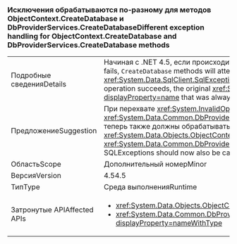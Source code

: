 ### <a name="different-exception-handling-for-objectcontextcreatedatabase-and-dbproviderservicescreatedatabase-methods"></a><span data-ttu-id="ef2f7-101">Исключения обрабатываются по-разному для методов ObjectContext.CreateDatabase и DbProviderServices.CreateDatabase</span><span class="sxs-lookup"><span data-stu-id="ef2f7-101">Different exception handling for ObjectContext.CreateDatabase and DbProviderServices.CreateDatabase methods</span></span>

|   |   |
|---|---|
|<span data-ttu-id="ef2f7-102">Подробные сведения</span><span class="sxs-lookup"><span data-stu-id="ef2f7-102">Details</span></span>|<span data-ttu-id="ef2f7-103">Начиная с .NET 4.5, если происходит сбой создания базы данных, методы <code>CreateDatabase</code> будут пытаться удалить пустую базу данных.</span><span class="sxs-lookup"><span data-stu-id="ef2f7-103">Beginning in .NET 4.5, if database creation fails, <code>CreateDatabase</code> methods will attempt to drop the empty database.</span></span> <span data-ttu-id="ef2f7-104">Если эта операция выполняется успешно, будет распространяться исходное исключение <xref:System.Data.SqlClient.SqlException?displayProperty=name> (вместо <xref:System.InvalidOperationException?displayProperty=name>, которое всегда создавалось в .NET 4.0).</span><span class="sxs-lookup"><span data-stu-id="ef2f7-104">If that operation succeeds, the original <xref:System.Data.SqlClient.SqlException?displayProperty=name> will be propagated (instead of the <xref:System.InvalidOperationException?displayProperty=name> that was always thrown in .NET 4.0)</span></span>|
|<span data-ttu-id="ef2f7-105">Предложение</span><span class="sxs-lookup"><span data-stu-id="ef2f7-105">Suggestion</span></span>|<span data-ttu-id="ef2f7-106">При перехвате <xref:System.InvalidOperationException?displayProperty=name> во время выполнения <xref:System.Data.Objects.ObjectContext.CreateDatabase> или <xref:System.Data.Common.DbProviderServices.CreateDatabase(System.Data.Common.DbConnection,System.Nullable{System.Int32},System.Data.Metadata.Edm.StoreItemCollection)> теперь также должны обрабатываться исключения SQLException.</span><span class="sxs-lookup"><span data-stu-id="ef2f7-106">When catching an <xref:System.InvalidOperationException?displayProperty=name> while executing <xref:System.Data.Objects.ObjectContext.CreateDatabase> or <xref:System.Data.Common.DbProviderServices.CreateDatabase(System.Data.Common.DbConnection,System.Nullable{System.Int32},System.Data.Metadata.Edm.StoreItemCollection)>, SQLExceptions should now also be caught.</span></span>|
|<span data-ttu-id="ef2f7-107">Область</span><span class="sxs-lookup"><span data-stu-id="ef2f7-107">Scope</span></span>|<span data-ttu-id="ef2f7-108">Дополнительный номер</span><span class="sxs-lookup"><span data-stu-id="ef2f7-108">Minor</span></span>|
|<span data-ttu-id="ef2f7-109">Версия</span><span class="sxs-lookup"><span data-stu-id="ef2f7-109">Version</span></span>|<span data-ttu-id="ef2f7-110">4.5</span><span class="sxs-lookup"><span data-stu-id="ef2f7-110">4.5</span></span>|
|<span data-ttu-id="ef2f7-111">Тип</span><span class="sxs-lookup"><span data-stu-id="ef2f7-111">Type</span></span>|<span data-ttu-id="ef2f7-112">Среда выполнения</span><span class="sxs-lookup"><span data-stu-id="ef2f7-112">Runtime</span></span>|
|<span data-ttu-id="ef2f7-113">Затронутые API</span><span class="sxs-lookup"><span data-stu-id="ef2f7-113">Affected APIs</span></span>|<ul><li><xref:System.Data.Objects.ObjectContext.CreateDatabase?displayProperty=nameWithType></li><li><xref:System.Data.Common.DbProviderServices.CreateDatabase(System.Data.Common.DbConnection,System.Nullable{System.Int32},System.Data.Metadata.Edm.StoreItemCollection)?displayProperty=nameWithType></li></ul>|

